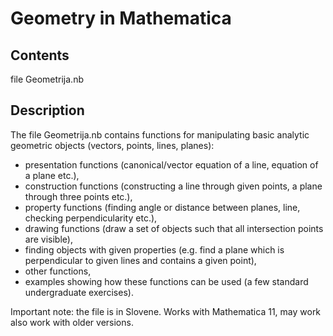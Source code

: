 # Geometry in Mathematica
## Contents
file Geometrija.nb

## Description
The file Geometrija.nb contains functions for manipulating basic analytic geometric objects (vectors, points, lines, planes):
- presentation functions (canonical/vector equation of a line, equation of a plane etc.),
- construction functions (constructing a line through given points, a plane through three points etc.),
- property functions (finding angle or distance between planes, line, checking perpendicularity etc.),
- drawing functions (draw a set of objects such that all intersection points are visible),
- finding objects with given properties (e.g. find a plane which is perpendicular to given lines and contains a given point),
- other functions,
- examples showing how these functions can be used (a few standard undergraduate exercises).

Important note: the file is in Slovene. Works with Mathematica 11, may work also work with older versions.

